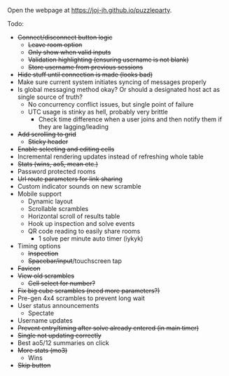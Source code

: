 Open the webpage at https://joj-jh.github.io/puzzleparty.

Todo:
- ~~Connect/disconnect button logic~~
  - ~~Leave room option~~
  - ~~Only show when valid inputs~~
  - ~~Validation highlighting (ensuring username is not blank)~~
  - ~~Store username from previous sessions~~
- ~~Hide stuff until connection is made (looks bad)~~
- Make sure current system initiates syncing of messages properly
- Is global messaging method okay? Or should a designated host act as single source of truth?
  - No concurrency conflict issues, but single point of failure
  - UTC usage is stinky as hell, probably very brittle
    - Check time difference when a user joins and then notify them if they are lagging/leading
- ~~Add scrolling to grid~~
  - ~~Sticky header~~
- ~~Enable selecting and editing cells~~
- Incremental rendering updates instead of refreshing whole table
- ~~Stats (wins, ao5, mean etc.)~~
- Password protected rooms
- ~~Url route parameters for link sharing~~
- Custom indicator sounds on new scramble
- Mobile support
  - Dynamic layout
  - Scrollable scrambles
  - Horizontal scroll of results table
  - Hook up inspection and solve events
  - QR code reading to easily share rooms
    - 1 solve per minute auto timer (iykyk)
- Timing options
  - ~~Inspection~~
  - ~~Spacebar/input~~/touchscreen tap
- ~~Favicon~~
- ~~View old scrambles~~
  - ~~Cell select for number?~~
- ~~Fix big cube scrambles (need more parameters?)~~
- Pre-gen 4x4 scrambles to prevent long wait
- User status announcements
  - Spectate
- Username updates
- ~~Prevent entry/timing after solve already entered (in main timer)~~
- ~~Single not updating correctly~~
- Best ao5/12 summaries on click
- ~~More stats (mo3)~~
  - Wins
- ~~Skip button~~